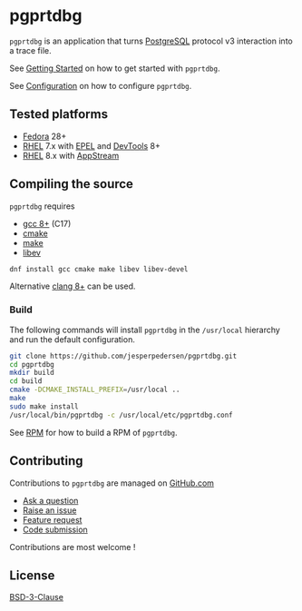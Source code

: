 # pgprtdbg

`pgprtdbg` is an application that turns [PostgreSQL](https://www.postgresql.org) protocol v3 interaction into a trace file.

See [Getting Started](./doc/GETTING_STARTED.md) on how to get started with `pgprtdbg`.

See [Configuration](./doc/CONFIGURATION.md) on how to configure `pgprtdbg`.

## Tested platforms

* [Fedora](https://getfedora.org/) 28+
* [RHEL](https://www.redhat.com/en/technologies/linux-platforms/enterprise-linux) 7.x with
  [EPEL](https://access.redhat.com/solutions/3358) and
  [DevTools](https://developers.redhat.com/products/developertoolset/overview) 8+
* [RHEL](https://www.redhat.com/en/technologies/linux-platforms/enterprise-linux) 8.x with
  [AppStream](https://access.redhat.com/documentation/en-us/red_hat_enterprise_linux/8/html/installing_managing_and_removing_user-space_components/using-appstream_using-appstream)

## Compiling the source

`pgprtdbg` requires

* [gcc 8+](https://gcc.gnu.org) (C17)
* [cmake](https://cmake.org)
* [make](https://www.gnu.org/software/make/)
* [libev](http://software.schmorp.de/pkg/libev.html)

```sh
dnf install gcc cmake make libev libev-devel
```

Alternative [clang 8+](https://clang.llvm.org/) can be used.

### Build

The following commands will install `pgprtdbg` in the `/usr/local` hierarchy
and run the default configuration.

```sh
git clone https://github.com/jesperpedersen/pgprtdbg.git
cd pgprtdbg
mkdir build
cd build
cmake -DCMAKE_INSTALL_PREFIX=/usr/local ..
make
sudo make install
/usr/local/bin/pgprtdbg -c /usr/local/etc/pgprtdbg.conf
```

See [RPM](./doc/RPM.md) for how to build a RPM of `pgprtdbg`.

## Contributing

Contributions to `pgprtdbg` are managed on [GitHub.com](https://github.com/jesperpedersen/pgprtdbg/)

* [Ask a question](https://github.com/jesperpedersen/pgprtdbg/discussions)
* [Raise an issue](https://github.com/jesperpedersen/pgprtdbg/issues)
* [Feature request](https://github.com/jesperpedersen/pgprtdbg/issues)
* [Code submission](https://github.com/jesperpedersen/pgprtdbg/pulls)

Contributions are most welcome !

## License

[BSD-3-Clause](https://opensource.org/licenses/BSD-3-Clause)
